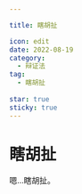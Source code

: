 ```yaml
---

title: 瞎胡扯

icon: edit
date: 2022-08-19
category:
  - 辩证法
tag:
  - 瞎胡扯
  
star: true
sticky: true
---
```


# 瞎胡扯

嗯...瞎胡扯。